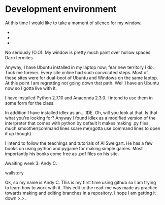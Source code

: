 # Development environment

At this time I would like to take a moment of silence for my window.

-
-
- 

No seriously (O.O). 
My window is pretty much paint over hollow spaces. Darn termites.

Anyway, I have Ubuntu installed in my laptop now; fear new territory I do. 
Took me forever. 
Every site online had such convoluted steps. 
Most of these sites were for dual-boot of Ubuntu and Windows on the same laptop. 
At this point I am regretting not going down that path. 
Well I have an Ubuntu now so I gotta live with it. 

I have installed Python 2.7.10 and Anaconda 2.3.0. 
I intend to use them in some form for the class.

In addition I have installed idlex as an... IDE. Oh, will you look at that. 
Is that what you're looking for? 
Anyway I found idlex as a modified version of the interpreter that comes with python by default
It makes making .py files much smoother(command lines scare me)(gotta use command lines to open it up though)

I intend to follow the teachings and tutorials of Al Sweigart. 
He has a few books on using python and pygame for making simple games.
Most importantly his books come free as .pdf files on his site. 

Awaiting week 3. 
Andy C. 


wallstory

Ok, so my name is Andy C.
This is my first time using github so I am trying to learn how to work with it. 
This edit to the read-me was made as practice towards making and editing branches in a repository.
I hope I am getting it down >.>. 
